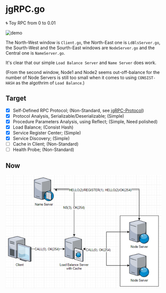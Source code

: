 # jgRPC.go

:cyclone: Toy RPC from 0 to 0.01

![demo](README.assets/rpc.gif)

The North-West window is `Client.go`, the North-East one is `LdBlsServer.go`, the Sourth-West and the Sourth-East windows are `NodeServer.go` and the Central one is `NameServer.go`.

It's clear that our simple `Load Balance Server` and `Name Server` does work.

(From the second window, Node1 and Node2 seems out-off-balance for the number of Node Servers is still too small when it comes to using `CONSIST-HASH` as the algothrim of `Load Balance`.)

## Target

* [x] Self-Defined RPC Protocol; (Non-Standard, see [jgRPC-Protocol](https://github.com/skyleaworlder/NOT_NOTE/blob/main/RPC-go-jgRPC-document.ipynb))
* [x] Protocol Analysis, Serializable/Deserializable; (Simple)
* [x] Procedure Parameters Analysis, using Reflect; (Simple, Need polished)
* [x] Load Balance; (Consist Hash)
* [x] Service Register Center; (Simple)
* [x] Service Discovery; (Simple)
* [ ] Cache in Client; (Non-Standard)
* [ ] Health Probe; (Non-Standard)

## Now

![target](README.assets/target.png)

